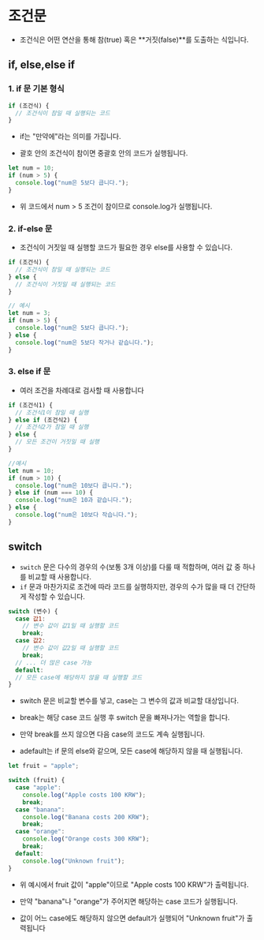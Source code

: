 # 조건문

- 조건식은 어떤 연산을 통해 참(true) 혹은 **거짓(false)**를 도출하는 식입니다.

## if, else,else if

### 1. if 문 기본 형식

```js
if (조건식) {
  // 조건식이 참일 때 실행되는 코드
}
```

- if는 "만약에"라는 의미를 가집니다.

- 괄호 안의 조건식이 참이면 중괄호 안의 코드가 실행됩니다.

```js
let num = 10;
if (num > 5) {
  console.log("num은 5보다 큽니다.");
}
```

- 위 코드에서 num > 5 조건이 참이므로 console.log가 실행됩니다.

### 2. if-else 문

- 조건식이 거짓일 때 실행할 코드가 필요한 경우 else를 사용할 수 있습니다.

```js
if (조건식) {
  // 조건식이 참일 때 실행되는 코드
} else {
  // 조건식이 거짓일 때 실행되는 코드
}
```

```js
// 예시
let num = 3;
if (num > 5) {
  console.log("num은 5보다 큽니다.");
} else {
  console.log("num은 5보다 작거나 같습니다.");
}
```

### 3. else if 문

- 여러 조건을 차례대로 검사할 때 사용합니다

```js
if (조건식1) {
  // 조건식1이 참일 때 실행
} else if (조건식2) {
  // 조건식2가 참일 때 실행
} else {
  // 모든 조건이 거짓일 때 실행
}
```

```js
//예시
let num = 10;
if (num > 10) {
  console.log("num은 10보다 큽니다.");
} else if (num === 10) {
  console.log("num은 10과 같습니다.");
} else {
  console.log("num은 10보다 작습니다.");
}
```

## switch

- `switch` 문은 다수의 경우의 수(보통 3개 이상)를 다룰 때 적합하며, 여러 값 중 하나를 비교할 때 사용합니다.
- `if` 문과 마찬가지로 조건에 따라 코드를 실행하지만, 경우의 수가 많을 때 더 간단하게 작성할 수 있습니다.

```js
switch (변수) {
  case 값1:
    // 변수 값이 값1일 때 실행할 코드
    break;
  case 값2:
    // 변수 값이 값2일 때 실행할 코드
    break;
  // ... 더 많은 case 가능
  default:
  // 모든 case에 해당하지 않을 때 실행할 코드
}
```

- switch 문은 비교할 변수를 넣고, case는 그 변수의 값과 비교할 대상입니다.

- break는 해당 case 코드 실행 후 switch 문을 빠져나가는 역할을 합니다.

- 만약 break를 쓰지 않으면 다음 case의 코드도 계속 실행됩니다.

- adefault는 if 문의 else와 같으며, 모든 case에 해당하지 않을 때 실행됩니다.

```js
let fruit = "apple";

switch (fruit) {
  case "apple":
    console.log("Apple costs 100 KRW");
    break;
  case "banana":
    console.log("Banana costs 200 KRW");
    break;
  case "orange":
    console.log("Orange costs 300 KRW");
    break;
  default:
    console.log("Unknown fruit");
}
```

- 위 예시에서 fruit 값이 "apple"이므로 "Apple costs 100 KRW"가 출력됩니다.

- 만약 "banana"나 "orange"가 주어지면 해당하는 case 코드가 실행됩니다.

- 값이 어느 case에도 해당하지 않으면 default가 실행되어 "Unknown fruit"가 출력됩니다
